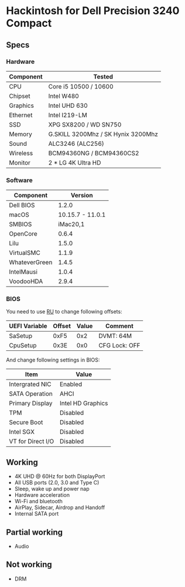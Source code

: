 # Hackintosh for Dell Precision 3240 Compact

## Specs

### Hardware

| Component | Tested                             |
| --------- | ---------------------------------- |
| CPU       | Core i5 10500 / 10600              |
| Chipset   | Intel W480                         |
| Graphics  | Intel UHD 630                      |
| Ethernet  | Intel I219-LM                      |
| SSD       | XPG SX8200 / WD SN750              |
| Memory    | G.SKILL 3200Mhz / SK Hynix 3200Mhz |
| Sound     | ALC3246 (ALC256)                   |
| Wireless  | BCM94360NG / BCM94360CS2           |
| Monitor   | 2 * LG 4K Ultra HD                 |

### Software

| Component     | Version |
| ------------- | ------- |
| Dell BIOS     | 1.2.0   |
| macOS         | 10.15.7 - 11.0.1 |
| SMBIOS        | iMac20,1|
| OpenCore      | 0.6.4   |
| Lilu          | 1.5.0   |
| VirtualSMC    | 1.1.9   |
| WhateverGreen | 1.4.5   |
| IntelMausi    | 1.0.4   |
| VoodooHDA     | 2.9.4   |

### BIOS

You need to use [RU](http://ruexe.blogspot.com) to change following offsets:

| UEFI Variable | Offset | Value | Comment       |
| ------------- | ------ | ----- | ------------- |
| SaSetup       | 0xF5   | 0x2   | DVMT: 64M     |
| CpuSetup      | 0x3E   | 0x0   | CFG Lock: OFF |

And change following settings in BIOS:

| Item              | Value             |
| ----------------- | ----------------- |
| Intergrated NIC   | Enabled           |
| SATA Operation    | AHCI              |
| Primary Display   | Intel HD Graphics |
| TPM               | Disabled          |
| Secure Boot       | Disabled          |
| Intel SGX         | Disabled          |
| VT for Direct I/O | Disabled          |

## Working

- 4K UHD @ 60Hz for both DisplayPort
- All USB ports (2.0, 3.0 and Type C)
- Sleep, wake up and power nap
- Hardware acceleration
- Wi-Fi and bluetooth
- AirPlay, Sidecar, Airdrop and Handoff
- Internal SATA port


## Partial working
- Audio

## Not working
- DRM

